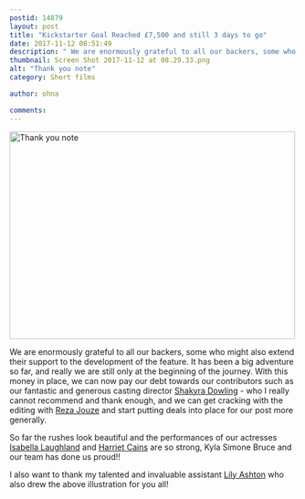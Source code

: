 ```yaml
---
postid: 14879
layout: post
title: "Kickstarter Goal Reached £7,500 and still 3 days to go"
date: 2017-11-12 08:51:49
description: " We are enormously grateful to all our backers, some who might also extend their support to the development of the feature. It has been a big adventure so far, and really we are still only at the beginning of&#8230;"
thumbnail: Screen Shot 2017-11-12 at 08.29.33.png
alt: "Thank you note"
category: Short films

author: ohna

comments:
---
```


<p><a href="{{ site.baseurl }}/assets_c/2017/11/Screen Shot 2017-11-12 at 08.29.33-1578.html" onclick="window.open('{{ site.baseurl }}/assets_c/2017/11/Screen Shot 2017-11-12 at 08.29.33-1578.html','popup','width=434,height=316,scrollbars=no,resizable=no,toolbar=no,directories=no,location=no,menubar=no,status=no,left=0,top=0'); return false"><img src="{{ site.baseurl }}/assets_c/2017/11/Screen Shot 2017-11-12 at 08.29.33-thumb-500x364-1578.png" width="500" height="364" alt="Thank you note" class="mt-image-none" style="" /></a></p>

<p>We are enormously grateful to all our backers, some who might also extend their support to the development of the feature. It has been a big adventure so far, and really we are still only at the beginning of the journey. With this money in place, we can now pay our debt towards our contributors such as our fantastic and generous casting director <a href="http://www.shakyradowlingcasting.com/">Shakyra Dowling</a> - who I really cannot recommend and thank enough, and we can get cracking with the editing with <a href="https://twitter.com/rezajouze">Reza Jouze</a> and start putting deals into place for our post more generally. </p>

<p>So far the rushes look beautiful and the performances of our actresses <a href="https://www.independenttalent.com/actors/isabella-laughland/">Isabella Laughland</a> and <a href="http://m.troikatalent.com/greg-herst/harriet-cains">Harriet Cains</a> are so strong, Kyla Simone Bruce and our team has done us proud!!</p>

<p>I also want to thank my talented and invaluable assistant <a href="https://www.instagram.com/lilzashton/">Lily Ashton</a> who also drew the above illustration for you all!</p>




